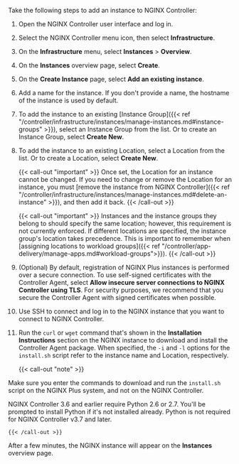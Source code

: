 Take the following steps to add an instance to NGINX Controller:

1. Open the NGINX Controller user interface and log in.
2. Select the NGINX Controller menu icon, then select **Infrastructure**.
3. On the **Infrastructure** menu, select **Instances** > **Overview**.
4. On the **Instances** overview page, select **Create**.
5. On the **Create Instance** page, select **Add an existing instance**.
6. Add a name for the instance. If you don't provide a name, the hostname of the instance is used by default.
7. To add the instance to an existing [Instance Group]({{< ref "/controller/infrastructure/instances/manage-instances.md#instance-groups" >}}), select an Instance Group from the list. Or to create an Instance Group, select **Create New**.
8. To add the instance to an existing Location, select a Location from the list. Or to create a Location, select **Create New**.

    {{< call-out "important" >}}
Once set, the Location for an instance cannot be changed. If you need to change or remove the Location for an instance, you must [remove the instance from NGINX Controller]({{< ref "/controller/infrastructure/instances/manage-instances.md#delete-an-instance" >}}), and then add it back.
    {{< /call-out >}}

    {{< call-out "important" >}}
Instances and the instance groups they belong to should specify the same location; however, this requirement is not currently enforced. If different locations are specified, the instance group's location takes precedence. This is important to remember when [assigning locations to workload groups]({{< ref "/controller/app-delivery/manage-apps.md#workload-groups">}}).
    {{< /call-out >}}

9. (Optional) By default, registration of NGINX Plus instances is performed over a secure connection. To use self-signed certificates with the Controller Agent, select **Allow insecure server connections to NGINX Controller using TLS**. For security purposes, we recommend that you secure the Controller Agent with signed certificates when possible.
10. Use SSH to connect and log in to the NGINX instance that you want to connect to NGINX Controller.
11. Run the `curl` or `wget` command that's shown in the **Installation Instructions** section on the NGINX instance to download and install the Controller Agent package. When specified, the `-i` and `-l` options for the `install.sh` script refer to the instance name and Location, respectively.

    {{< call-out "note" >}}

Make sure you enter the commands to download and run the `install.sh` script on the NGINX Plus system, and not on the NGINX Controller.

NGINX Controller 3.6 and earlier require Python 2.6 or 2.7. You'll be prompted to install Python if it's not installed already. Python is not required for NGINX Controller v3.7 and later.

    {{< /call-out >}}

After a few minutes, the NGINX instance will appear on the **Instances** overview page.

<!-- Do not remove. Keep this code at the bottom of the include -->
<!-- DOCS-743 -->